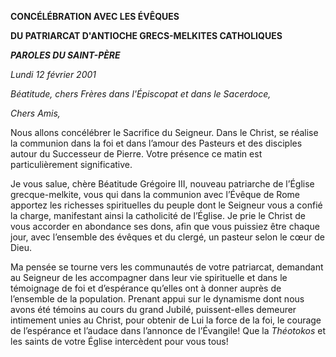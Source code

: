 **CONCÉLÉBRATION AVEC LES ÉVÊQUES**

**DU PATRIARCAT D'ANTIOCHE GRECS-MELKITES CATHOLIQUES**

***PAROLES DU SAINT-PÈRE***

*Lundi 12 février 2001*

*Béatitude, chers Frères dans l'Épiscopat et dans le Sacerdoce,*

*Chers Amis,*

Nous allons concélébrer le Sacrifice du Seigneur. Dans le Christ, se réalise la communion dans la foi et dans l’amour des Pasteurs et des disciples autour du Successeur de Pierre. Votre présence ce matin est particulièrement significative.

Je vous salue, chère Béatitude Grégoire III, nouveau patriarche de l’Église grecque-melkite, vous qui dans la communion avec l’Évêque de Rome apportez les richesses spirituelles du peuple dont le Seigneur vous a confié la charge, manifestant ainsi la catholicité de l’Église. Je prie le Christ de vous accorder en abondance ses dons, afin que vous puissiez être chaque jour, avec l’ensemble des évêques et du clergé, un pasteur selon le cœur de Dieu.

Ma pensée se tourne vers les communautés de votre patriarcat, demandant au Seigneur de les accompagner dans leur vie spirituelle et dans le témoignage de foi et d’espérance qu’elles ont à donner auprès de l’ensemble de la population. Prenant appui sur le dynamisme dont nous avons été témoins au cours du grand Jubilé, puissent-elles demeurer intimement unies au Christ, pour obtenir de Lui la force de la foi, le courage de l’espérance et l’audace dans l’annonce de l’Évangile! Que la *Théotokos* et les saints de votre Église intercèdent pour vous tous!